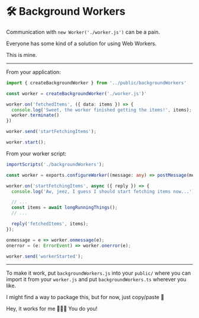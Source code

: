 # 🛠 Background Workers

Communication with `new Worker('./worker.js')` can be a pain.

Everyone has some kind of a solution for using Web Workers.

This is mine.

---

From your application:

```ts
import { createBackgroundWorker } from '../public/backgroundWorkers'

const worker = createBackgroundWorker('./worker.js')'

worker.on('fetchedItems', ({ data: items }) => {
  console.log('Sweet, the worker finished getting the items!', items);
  worker.terminate()
})

worker.send('startFetchingItems');

worker.start();
```

From your worker script:

```ts
importScripts('./backgroundWorkers');

const worker = exports.configureWorker((message: any) => postMessage(message, undefined));

worker.on('startFetchingItems', async ({ reply }) => {
  console.log('Aw, jeez, I guess I should start fetching items now...');

  // ...
  const items = await longRunningThings();
  // ...

  reply('fetchedItems', items);
});

onmessage = e => worker.onmessage(e);
onerror = (e: ErrorEvent) => worker.onerror(e);

worker.send('workerStarted');
```

---

To make it work, put `backgroundWorkers.js` into your `public/` where you can import it from your `worker.js` and put `backgroundWorkers.ts` wherever you like.

I might find a way to package this, but for now, just copy/paste 🧐

Hey, it works for me 🤷🏼‍♀️ You do you!

